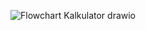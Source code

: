 ![Flowchart Kalkulator drawio](https://github.com/user-attachments/assets/393cd497-f1e1-4974-9380-72524304f851)
